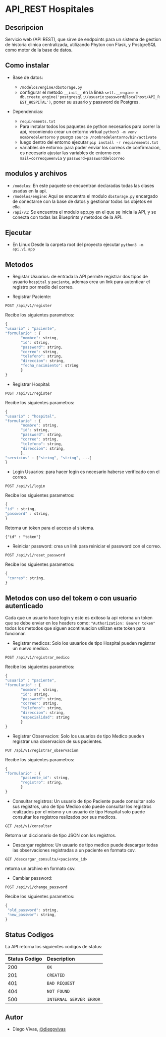 # API_REST Hospitales


## Descripcion

Servicio web (API REST), que sirve de endpoints para un sistema de gestion de historia clinica centralizada, utilizando Phyton con Flask, y PostgreSQL como motor de la base de datos.

## Como instalar

* Base de datos:
  * `/modelos/engine/dbstorage.py`
  * configurar el metodo `__init__` en la linea `self.__engine = db.create_engine('postgresql://usuario:password@localhost/API_REST_HOSPITAL')`,
  poner su usuario y password de Postgres.
  
* Dependencias:

  * `requirements.txt`
  * Para instalar todos los paquetes de python necesarios para correr la api, recomiendo crear un entorno virtual
  `python3 -m venv nombredelentorno` y puego `source /nombredelentorno/bin/activate`
  * luego dentro del entorno ejecutar `pip install -r requirements.txt`
  * variables de entorno: para poder enviar los correos de confirmacion, es
  necesario ajustar las variables de entorno con `mail=correoqueenvia`
  y `password=passworddelcorreo`
  
## modulos y archivos

   * `/modelos`: En este paquete se encuentran declaradas todas las clases usadas en la api.
   * `/modelos/engine`: Aqui se encuentra el modulo `dbstorage.py` encargado de
   conectarse con la base de datos y gestionar todos los objetos en ella.
   * `/api/v1`: Se encuentra el modulo app.py en el que se inicia la API, y se
   conecta con todas las Blueprints y metodos de la API.

## Ejecutar

   * En Linux Desde la carpeta root del proyecto ejecutar `python3 -m api.v1.app`

## Metodos

   * Registar Usuarios: de entrada la API permite registrar dos tipos de usuario
   `hospital` y `paciente`, ademas crea un link para autenticar el registro por
   medio del correo.
   
   * Registrar Paciente:
   ```http
   POST /api/v1/register 
   ```
   Recibe los siguientes parametros:
   ```javascript
   {
   "usuario" : "paciente",
   "formulario" : {
   		  "nombre": string,
		  "id": string,
		  "password": string,
		  "correo": string,
		  "telefono": string,
		  "direccion": string,
		  "fecha_nacimiento": string
   		  }
   }
   ```
   
   * Registrar Hospital:
   ```http
   POST /api/v1/register 
   ```
   Recibe los siguientes parametros:
   ```javascript
   {
   "usuario" : "hospital",
   "formulario" : {
   		  "nombre": string,
		  "id": string,
		  "password": string,
		  "correo": string,
		  "telefono": string,
		  "direccion": string,
   		  },
   "servicios" : ["string", "string", ...]   	          		  
   }
   ```

   * Login Usuarios: para hacer login es necesario haberse verificado con el
   correo.
   ```http
   POST /api/v1/login 
   ```
   Recibe los siguientes parametros:
   ```javascript
   {
   "id" : string,
   "password" : string, 
   }
   ```
   Retorna un token para el acceso al sistema.
   ```
   {"id" : "token"}
   ```

   * Reiniciar password: crea un link para reiniciar el password con el correo.
   ```http
   POST /api/v1/reset_password
   ```
   Recibe los siguientes parametros:
   ```javascript
   {
    "correo": string,
   }
   ```
   
## Metodos con uso del tokem o con usuario autenticado

Cada que un usuario hace login y este es exitoso la api retorna un token
que se debe enviar en los headers como:
   `"Authorization: Bearer token"`
todos los metodos que siguen acontinuacion utilizan este token para funcionar.

   * Registrar medicos: Solo los usuarios de tipo Hospital pueden registrar
   un nuevo medico.
   ```http
   POST /api/v1/registrar_medico 
   ```
   Recibe los siguientes parametros:
   ```javascript
   {
   "usuario" : "paciente",
   "formulario" : {
   		  "nombre": string,
		  "id": string,
		  "password": string,
		  "correo": string,
		  "telefono": string,
		  "direccion": string,
		  "especialidad": string
   		  }
   }
   ```

   * Registrar Observacion: Solo los usuarios de tipo Medico pueden registrar
   una observacion de sus pacientes.
   ```http
   PUT /api/v1/registrar_observacion 
   ```
   Recibe los siguientes parametros:
   ```javascript
   {
   "formulario" : {
   		  "paciente_id": string,
		  "registro": string,
		  }
   }
   ```

   * Consultar registros: Un usuario de tipo Paciente puede consultar solo
   sus registros, uno de tipo Medico solo puede consultar los registros
   realizados por el mismo y un usuario de tipo Hospital solo puede consultar
   los registros realizados por sus medicos.
   ```http
   GET /api/v1/consultar
   ```
   Retorna un diccionario de tipo JSON con los registros.

   * Descargar registros: Un usuario de tipo medico puede descargar todas
   las observaciones registradas a un paciente en formato csv.
   ```http
   GET /descargar_consulta/<paciente_id>
   ```
   retorna un archivo en formato csv.

   * Cambiar password:
   ```http
   POST /api/v1/change_password
   ```
   Recibe los siguientes parametros:
   ```javascript
   {
    "old_password": string,
    "new_passwor": string,
   }
   ```
   
## Status Codigos

La API retorna los siguientes codigos de status:

| Status Codigo | Description |
| :--- | :--- |
| 200 | `OK` |
| 201 | `CREATED` |
| 401 | `BAD REQUEST` |
| 404 | `NOT FOUND` |
| 500 | `INTERNAL SERVER ERROR` |



## Autor

* Diego Vivas, [@diegovivas](https://github.com/diegovivas)
